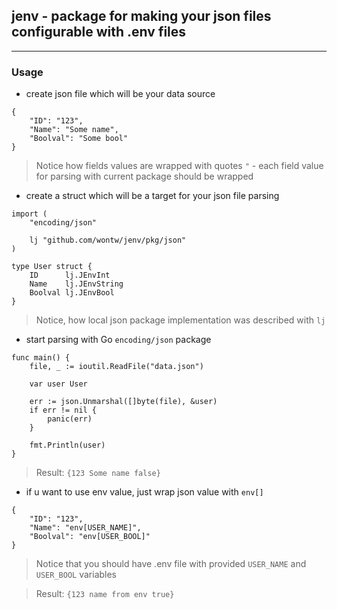 ## jenv - package for making your json files configurable with .env files

---

### Usage

- create json file which will be your data source

```
{
    "ID": "123",
    "Name": "Some name",
    "Boolval": "Some bool"
}
```
> Notice how fields values are wrapped with quotes `"` - each field value for parsing with current package should be wrapped

- create a struct which will be a target for your json file parsing

```
import (
	"encoding/json"

	lj "github.com/wontw/jenv/pkg/json"
)

type User struct {
	ID      lj.JEnvInt
	Name    lj.JEnvString
	Boolval lj.JEnvBool
}
```
> Notice, how local json package implementation was described with `lj`

- start parsing with Go `encoding/json` package

```
func main() {
	file, _ := ioutil.ReadFile("data.json")

	var user User

	err := json.Unmarshal([]byte(file), &user)
	if err != nil {
		panic(err)
	}

	fmt.Println(user)
}
```
> Result: `{123 Some name false}`

- if u want to use env value, just wrap json value with `env[]`

```
{
    "ID": "123",
    "Name": "env[USER_NAME]",
    "Boolval": "env[USER_BOOL]"
}
```
> Notice that you should have .env file with provided `USER_NAME` and `USER_BOOL` variables

> Result: `{123 name from env true}`